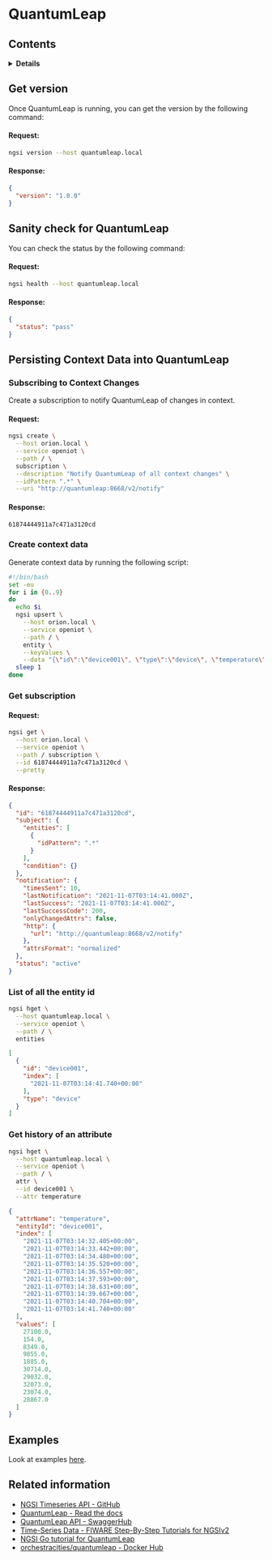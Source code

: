 # QuantumLeap

## Contents

<details>
<summary><strong>Details</strong></summary>

-   [Get version](#get-version)
-   [Sanity check for QuantumLeap](#sanity-check-for-quantumLeap)
-   [Persisting Context Data into QuantumLeap](#persisting-context-data-into-quantumLeap)
-   [Examples](#examples)
-   [Related information](#related-information)

</details>

## Get version

Once QuantumLeap is running, you can get the version by the following command:

#### Request:

```bash
ngsi version --host quantumleap.local
```

#### Response:

```json
{
  "version": "1.0.0"
}
```

## Sanity check for QuantumLeap

You can check the status by the following command:

#### Request:

```bash
ngsi health --host quantumleap.local
```

#### Response:

```json
{
  "status": "pass"
}
```

## Persisting Context Data into QuantumLeap

### Subscribing to Context Changes

Create a subscription to notify QuantumLeap of changes in context.

#### Request:

```bash
ngsi create \
  --host orion.local \
  --service openiot \
  --path / \
  subscription \
  --description "Notify QuantumLeap of all context changes" \
  --idPattern ".*" \
  --uri "http://quantumleap:8668/v2/notify"
```

#### Response:

```text
61874444911a7c471a3120cd
```

### Create context data

Generate context data by running the following script:

```bash
#!/bin/bash
set -eu
for i in {0..9}
do
  echo $i
  ngsi upsert \
    --host orion.local \
    --service openiot \
    --path / \
    entity \
    --keyValues \
    --data "{\"id\":\"device001\", \"type\":\"device\", \"temperature\":${RANDOM}}"
  sleep 1
done
```

### Get subscription

#### Request:

```bash
ngsi get \
  --host orion.local \
  --service openiot \
  --path / subscription \
  --id 61874444911a7c471a3120cd \
  --pretty
```

#### Response:

```json
{
  "id": "61874444911a7c471a3120cd",
  "subject": {
    "entities": [
      {
        "idPattern": ".*"
      }
    ],
    "condition": {}
  },
  "notification": {
    "timesSent": 10,
    "lastNotification": "2021-11-07T03:14:41.000Z",
    "lastSuccess": "2021-11-07T03:14:41.000Z",
    "lastSuccessCode": 200,
    "onlyChangedAttrs": false,
    "http": {
      "url": "http://quantumleap:8668/v2/notify"
    },
    "attrsFormat": "normalized"
  },
  "status": "active"
}
```

### List of all the entity id

```bash
ngsi hget \
  --host quantumleap.local \
  --service openiot \
  --path / \
  entities
```

```json
[
  {
    "id": "device001",
    "index": [
      "2021-11-07T03:14:41.740+00:00"
    ],
    "type": "device"
  }
]
```

### Get history of an attribute

```bash
ngsi hget \
  --host quantumleap.local \
  --service openiot \
  --path / \
  attr \
  --id device001 \
  --attr temperature
```

```json
{
  "attrName": "temperature",
  "entityId": "device001",
  "index": [
    "2021-11-07T03:14:32.405+00:00",
    "2021-11-07T03:14:33.442+00:00",
    "2021-11-07T03:14:34.480+00:00",
    "2021-11-07T03:14:35.520+00:00",
    "2021-11-07T03:14:36.557+00:00",
    "2021-11-07T03:14:37.593+00:00",
    "2021-11-07T03:14:38.631+00:00",
    "2021-11-07T03:14:39.667+00:00",
    "2021-11-07T03:14:40.704+00:00",
    "2021-11-07T03:14:41.740+00:00"
  ],
  "values": [
    27100.0,
    154.0,
    8349.0,
    9855.0,
    1885.0,
    30714.0,
    29032.0,
    32073.0,
    23074.0,
    28867.0
  ]
}
```

## Examples

Look at examples [here](https://github.com/lets-fiware/FIWARE-Small-Bang/tree/main/examples/quantumleap).

## Related information

-   [NGSI Timeseries API - GitHub](https://github.com/orchestracities/ngsi-timeseries-api)
-   [QuantumLeap - Read the docs](https://quantumleap.readthedocs.io/en/latest/)
-   [QuantumLeap API - SwaggerHub](https://app.swaggerhub.com/apis/smartsdk/ngsi-tsdb/)
-   [Time-Series Data - FIWARE Step-By-Step Tutorials for NGSIv2](https://fiware-tutorials.readthedocs.io/en/latest/time-series-data.html)
-   [NGSI Go tutorial for QuantumLeap](https://ngsi-go.letsfiware.jp/tutorial/quantumleap/)
-   [orchestracities/quantumleap - Docker Hub](https://hub.docker.com/r/orchestracities/quantumleap)

